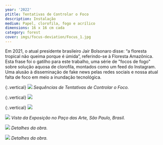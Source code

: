 ```yaml
---
year: '2022'
ptitle: Tentativas de Controlar o Foco
description: Instalação
medium: Papel, clorofila, fogo e acrílico
dimensions: 16 x 16 cm cada
category: forest
cover: imgs/focus-deviation/Focus_1.jpg
---
```

Em 2021, o atual presidente brasileiro Jair Bolsonaro disse: “a floresta tropical não queima porque é úmida”, referindo-se à Floresta Amazônica. Esta frase foi o gatilho para este trabalho, uma série de "focos de fogo" sobre solução aquosa de clorofila, montados como um feed do Instagram. Uma alusão à disseminação de fake news pelas redes sociais e nossa atual falta de foco em meio a inundação tecnológica.

{:.vertical}
![]({{site.baseurl}}/imgs/focus-deviation/Focus_3.jpg)
_Sequências de Tentativas de Controlar o Foco._

{:.vertical}
![]({{site.baseurl}}/imgs/focus-deviation/Focus_2.jpg)

{:.vertical}
![]({{site.baseurl}}/imgs/theory-of-evolution/EvolucaoDasEspecies_7.jpg)

![]({{site.baseurl}}/imgs/theory-of-evolution/EvolucaoDasEspecies_8.jpg)
_Vista da Exposição no Paço das Arte, São Paulo, Brasil._

![]({{site.baseurl}}/imgs/focus-deviation/Focus_4.jpg)
_Detalhes da obra._

![]({{site.baseurl}}/imgs/focus-deviation/Focus_5.jpg)
_Detalhes da obra._

